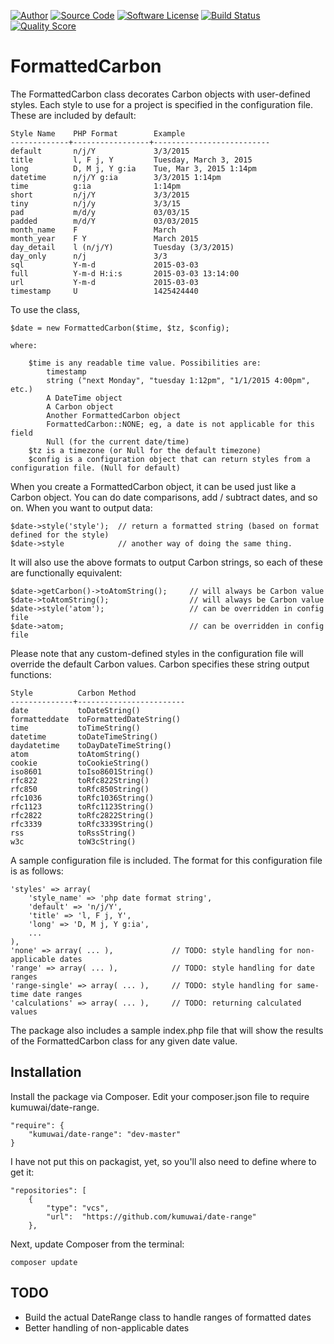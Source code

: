 <a href="mailto://joel@kumuwai.com"><img src="http://img.shields.io/badge/author-joel-blue.svg" alt="Author"></a>
<a href="https://github.com/kumuwai/date-range"><img src="http://img.shields.io/badge/source-kumuwai%2Fdate--range-blue.svg" alt="Source Code"></a>
<a href="LICENSE.md"><img src="https://img.shields.io/badge/license-MIT-brightgreen.svg" alt="Software License"></a>
<a href="https://travis-ci.org/kumuwai/date-range"><img src="https://img.shields.io/travis/kumuwai/date-range/master.svg" alt="Build Status"></a>
<a href="https://scrutinizer-ci.com/g/kumuwai/date-range"><img src="https://img.shields.io/scrutinizer/g/kumuwai/date-range.svg" alt="Quality Score"></a>


FormattedCarbon
===============
The FormattedCarbon class decorates Carbon objects with user-defined styles. Each style to use for a project is specified in the configuration file. These are included by default:

    Style Name    PHP Format        Example
    -------------+-----------------+--------------------------
    default       n/j/Y             3/3/2015
    title         l, F j, Y         Tuesday, March 3, 2015
    long          D, M j, Y g:ia    Tue, Mar 3, 2015 1:14pm
    datetime      n/j/Y g:ia        3/3/2015 1:14pm
    time          g:ia              1:14pm
    short         n/j/Y             3/3/2015
    tiny          n/j/y             3/3/15
    pad           m/d/y             03/03/15
    padded        m/d/Y             03/03/2015
    month_name    F                 March
    month_year    F Y               March 2015
    day_detail    l (n/j/Y)         Tuesday (3/3/2015)
    day_only      n/j               3/3
    sql           Y-m-d             2015-03-03
    full          Y-m-d H:i:s       2015-03-03 13:14:00
    url           Y-m-d             2015-03-03
    timestamp     U                 1425424440


To use the class,

    $date = new FormattedCarbon($time, $tz, $config);

    where:

        $time is any readable time value. Possibilities are:
            timestamp
            string ("next Monday", "tuesday 1:12pm", "1/1/2015 4:00pm", etc.)
            A DateTime object
            A Carbon object
            Another FormattedCarbon object
            FormattedCarbon::NONE; eg, a date is not applicable for this field
            Null (for the current date/time)
        $tz is a timezone (or Null for the default timezone)
        $config is a configuration object that can return styles from a configuration file. (Null for default)

When you create a FormattedCarbon object, it can be used just like a Carbon object. You can do date comparisons, add / subtract dates, and so on. When you want to output data:

    $date->style('style');  // return a formatted string (based on format defined for the style)
    $date->style            // another way of doing the same thing.

It will also use the above formats to output Carbon strings, so each of these are functionally equivalent:

    $date->getCarbon()->toAtomString();     // will always be Carbon value
    $date->toAtomString();                  // will always be Carbon value
    $date->style('atom');                   // can be overridden in config file
    $date->atom;                            // can be overridden in config file

Please note that any custom-defined styles in the configuration file will override the default Carbon values. Carbon specifies these string output functions:

    Style          Carbon Method
    --------------+------------------------
    date           toDateString()
    formatteddate  toFormattedDateString()
    time           toTimeString()
    datetime       toDateTimeString()
    daydatetime    toDayDateTimeString()
    atom           toAtomString()
    cookie         toCookieString()
    iso8601        toIso8601String()
    rfc822         toRfc822String()
    rfc850         toRfc850String()
    rfc1036        toRfc1036String()
    rfc1123        toRfc1123String()
    rfc2822        toRfc2822String()
    rfc3339        toRfc3339String()
    rss            toRssString()
    w3c            toW3cString()

A sample configuration file is included. The format for this configuration file is as follows:

    'styles' => array(
        'style_name' => 'php date format string',
        'default' => 'n/j/Y',
        'title' => 'l, F j, Y',
        'long' => 'D, M j, Y g:ia',
        ...
    ),
    'none' => array( ... ),             // TODO: style handling for non-applicable dates
    'range' => array( ... ),            // TODO: style handling for date ranges
    'range-single' => array( ... ),     // TODO: style handling for same-time date ranges
    'calculations' => array( ... ),     // TODO: returning calculated values

The package also includes a sample index.php file that will show the results of the FormattedCarbon class for any given date value.


Installation
------------
Install the package via Composer. Edit your composer.json file to require kumuwai/date-range.

    "require": {
        "kumuwai/date-range": "dev-master"
    }

I have not put this on packagist, yet, so you'll also need to define where to get it:

    "repositories": [
        {
            "type": "vcs",
            "url":  "https://github.com/kumuwai/date-range"
        },

Next, update Composer from the terminal:

    composer update


TODO
----
* Build the actual DateRange class to handle ranges of formatted dates
* Better handling of non-applicable dates


